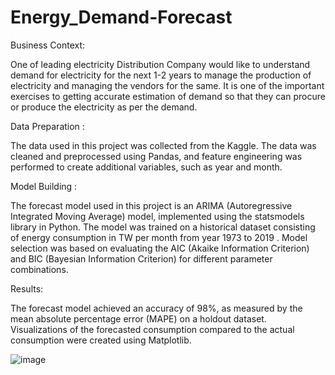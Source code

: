 # Energy_Demand-Forecast
Business Context:

One of leading electricity Distribution Company would like to understand demand for electricity for the next 1-2 years to manage the production of electricity and managing the vendors for the same. It is one of the important exercises to getting accurate estimation of demand so that they can procure or produce the electricity as per the demand.

Data Preparation :

The data used in this project was collected from the Kaggle. The data was cleaned and preprocessed using Pandas, and feature engineering was performed to create additional variables, such as year and month.

Model Building :

The forecast model used in this project is an ARIMA (Autoregressive Integrated Moving Average) model, implemented using the statsmodels library in Python. The model was trained on a historical dataset consisting of energy consumption in TW per month from year 1973 to 2019 . Model selection was based on evaluating the AIC (Akaike Information Criterion) and BIC (Bayesian Information Criterion) for different parameter combinations.

Results:

The forecast model achieved an accuracy of 98%, as measured by the mean absolute percentage error (MAPE) on a holdout dataset. Visualizations of the forecasted consumption compared to the actual consumption were created using Matplotlib.


![image](https://user-images.githubusercontent.com/112396873/224793290-e8d1e5a4-6d6b-493b-a706-e9299714ae49.png)






